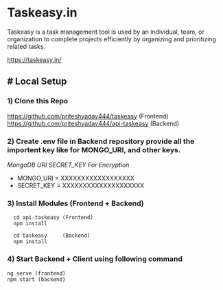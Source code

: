 
# Taskeasy.in
Taskeasy is a  task management tool is used by an individual, team, or organization to complete projects efficiently by organizing and prioritizing related tasks.

 https://taskeasy.in/


 ## # Local Setup
### 1) Clone this Repo 
https://github.com/priteshyadav444/taskeasy (Frontend)
https://github.com/priteshyadav444/api-taskeasy (Backend)
### 2) Create .env file in Backend repository provide all the importent key like for MONGO_URI, and other keys.
*MongoDB URI SECRET_KEY For Encryption*
-   MONGO_URI = XXXXXXXXXXXXXXXXXX
-   SECRET_KEY = XXXXXXXXXXXXXXXXXXXX

### 3) Install Modules (Frontend + Backend)
      cd api-taskeasy (Frontend)
      npm install 

      cd taskeasy     (Backend)
      npm install
  
### 4) Start Backend + Client using following command
    ng serve (frontend)
    npm start (backend) 
